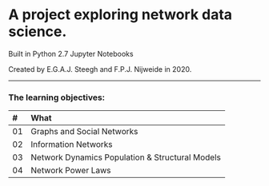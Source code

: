 # A project exploring network data science.

Built in Python 2.7 Jupyter Notebooks 

Created by E.G.A.J. Steegh and F.P.J. Nijweide in 2020.
___

### The learning objectives:

| \# | What |
| :----- | :------------------------- |
| 01 | Graphs and Social Networks |
| 02 | Information Networks |
| 03 | Network Dynamics Population & Structural Models |
| 04 | Network Power Laws |
